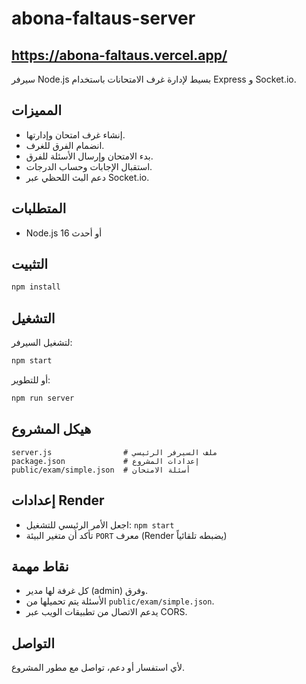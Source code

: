 # abona-faltaus-server
## https://abona-faltaus.vercel.app/
سيرفر Node.js بسيط لإدارة غرف الامتحانات باستخدام Express و Socket.io.

## المميزات

- إنشاء غرف امتحان وإدارتها.
- انضمام الفرق للغرف.
- بدء الامتحان وإرسال الأسئلة للفرق.
- استقبال الإجابات وحساب الدرجات.
- دعم البث اللحظي عبر Socket.io.

## المتطلبات

- Node.js 16 أو أحدث

## التثبيت

```bash
npm install
```

## التشغيل

لتشغيل السيرفر:

```bash
npm start
```

أو للتطوير:

```bash
npm run server
```

## هيكل المشروع

```
server.js                # ملف السيرفر الرئيسي
package.json             # إعدادات المشروع
public/exam/simple.json  # أسئلة الامتحان
```

## إعدادات Render

- اجعل الأمر الرئيسي للتشغيل: `npm start`
- تأكد أن متغير البيئة `PORT` معرف (Render يضبطه تلقائياً)

## نقاط مهمة

- كل غرفة لها مدير (admin) وفرق.
- الأسئلة يتم تحميلها من `public/exam/simple.json`.
- يدعم الاتصال من تطبيقات الويب عبر CORS.

## التواصل

لأي استفسار أو دعم، تواصل مع مطور المشروع.
